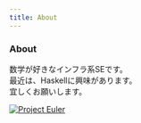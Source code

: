 ```yaml
---
title: About
---
```

<article>

<h3>About</h3>

数学が好きなインフラ系SEです。  
最近は、Haskellに興味があります。  
宜しくお願いします。  

[![Project Euler](http://projecteuler.net/profile/IMOKURI.png)](http://projecteuler.net/)

</article>


